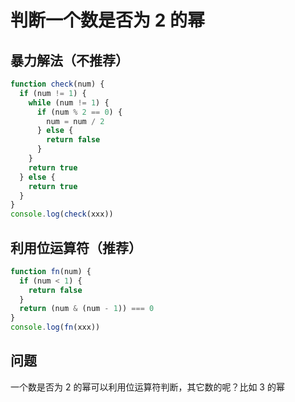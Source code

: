 # 判断一个数是否为 2 的幂

## 暴力解法（不推荐）

```js
function check(num) {
  if (num != 1) {
    while (num != 1) {
      if (num % 2 == 0) {
        num = num / 2
      } else {
        return false
      }
    }
    return true
  } else {
    return true
  }
}
console.log(check(xxx))
```

## 利用位运算符（推荐）

```js
function fn(num) {
  if (num < 1) {
    return false
  }
  return (num & (num - 1)) === 0
}
console.log(fn(xxx))
```

## 问题

一个数是否为 2 的幂可以利用位运算符判断，其它数的呢？比如 3 的幂
